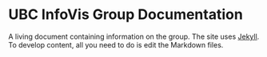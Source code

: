 # UBC InfoVis Group Documentation

A living document containing information on the group. The site uses [Jekyll](https://jekyllrb.com/docs/). To develop content, all you need to do is edit the Markdown files. 
